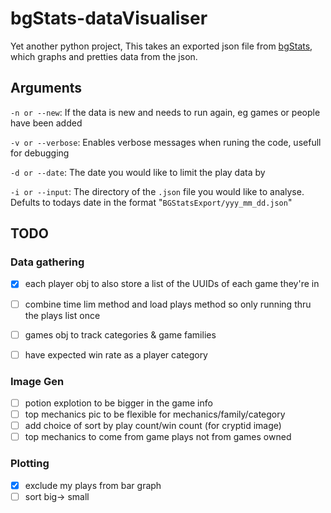 # bgStats-dataVisualiser
 
Yet another python project, This takes an exported json file from [bgStats](https://www.bgstatsapp.com/), which graphs and pretties data from the json. 



## Arguments
`-n or --new`: If the data is new and needs to run again, eg games or people have been added

`-v or --verbose`: Enables verbose messages when runing the code, usefull for debugging

`-d or --date`: The date you would like to limit the play data by

`-i or --input`: The directory of the `.json` file you would like to analyse. Defults to todays date in the format "`BGStatsExport/yyy_mm_dd.json`"

## TODO
### Data gathering
- [X] each player obj to also store a list of the UUIDs of each game they're in
- [ ] combine time lim method and load plays method so only running thru the plays list once
- [ ] games obj to track categories & game families
- [ ] have expected win rate as a player category


### Image Gen
- [ ] potion explotion to be bigger in the game info
- [ ] top mechanics pic to be flexible for mechanics/family/category
- [ ] add choice of sort by play count/win count (for cryptid image)
- [ ] top mechanics to come from game plays not from games owned

### Plotting
-[x] exclude my plays from bar graph
-[ ] sort big→ small